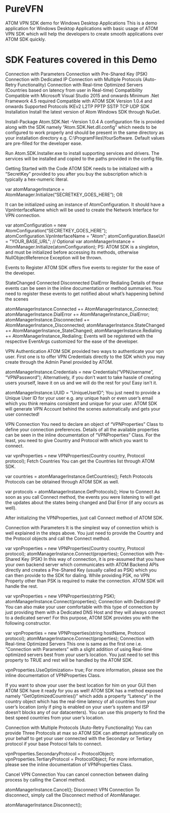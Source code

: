 <H1>
PureVFN </H1>
ATOM VPN SDK demo for Windows Desktop Applications
This is a demo application for Windows Desktop Applications with basic usage of ATOM VPN SDK which will help the developers to create smooth applications over ATOM SDK quickly.

<h1>SDK Features covered in this Demo</h1>
Connection with Parameters
Connection with Pre-Shared Key (PSK)
Connection with Dedicated IP
Connection with Multiple Protocols (Auto-Retry Functionality)
Connection with Real-time Optimized Servers (Countries based on latency from user in Real-time)
Compatibility
Compatible with Microsoft Visual Studio 2015 and onwards
Minimum .Net Framework 4.5 required
Compatible with ATOM SDK Version 1.0.4 and onwards
Supported Protocols
IKEv2
L2TP
PPTP
SSTP
TCP
UDP
SDK Installation
Install the latest version of Atom Windows SDK through NuGet.

Install-Package Atom.SDK.Net -Version 1.0.4
A configuration file is provided along with the SDK namely “Atom.SDK.Net.dll.config” which needs to be configured to work properly and should be present in the same directory as your installation directory e.g. C:\ProgramFiles\YourSoftware. Default values are pre-filled for the developer ease.

Run Atom.SDK.Installer.exe to install supporting services and drivers. The services will be installed and copied to the paths provided in the config file.

Getting Started with the Code
ATOM SDK needs to be initialized with a “SecretKey” provided to you after you buy the subscription which is typically a hex-numeric literal.

var atomManagerInstance = AtomManager.Initialize(“SECRETKEY_GOES_HERE”);
OR

It can be initialized using an instance of AtomConfiguration. It should have a VpnInterfaceName which will be used to create the Network Interface for VPN connection.

var atomConfiguration = new AtomConfiguration(“SECRETKEY_GOES_HERE”);
atomConfiguration.VpnInterfaceName = "Atom";
atomConfiguration.BaseUrl = "YOUR_BASE_URL"; // Optional
var atomManagerInstance = AtomManager.Initialize(atomConfiguration);
PS: ATOM SDK is a singleton, and must be initialized before accessing its methods, otherwise NullObjectReference Exception will be thrown.

Events to Register
ATOM SDK offers five events to register for the ease of the developer.

StateChanged
Connected
Disconnected
DialError
Redialing
Details of these events can be seen in the inline documentation or method summaries. You need to register these events to get notified about what’s happening behind the scenes

atomManagerInstance.Connected += AtomManagerInstance_Connected;
atomManagerInstance.DialError += AtomManagerInstance_DialError;
atomManagerInstance.Disconnected += AtomManagerInstance_Disconnected;
atomManagerInstance.StateChanged += AtomManagerInstance_StateChanged;
atomManagerInstance.Redialing += AtomManagerInstance_Redialing;
Events will be registered with the respective EventArgs customized for the ease of the developer.

VPN Authentication
ATOM SDK provided two ways to authenticate your vpn user. First one is to offer VPN Credentials directly to the SDK which you may create through the Admin Panel provided by ATOM.

atomManagerInstance.Credentials = new Credentials(“VPNUsername”, “VPNPassword”);
Alternatively, if you don’t want to take hassle of creating users yourself, leave it on us and we will do the rest for you! Easy isn't it.

atomManagerInstance.UUID = “UniqueUserID”;
You just need to provide a Unique User ID for your user e.g. any unique hash or even user’s email which you think remains consistent and unique for your user. ATOM SDK will generate VPN Account behind the scenes automatically and gets your user connected!

VPN Connection
You need to declare an object of “VPNProperties” Class to define your connection preferences. Details of all the available properties can be seen in the inline documentation of “VPNProperties” Class. For the least, you need to give Country and Protocol with which you want to connect.

var vpnProperties = new VPNProperties(Country country, Protocol protocol);
Fetch Countries
You can get the Countries list through ATOM SDK.

var countries = atomManagerInstance.GetCountries();
Fetch Protocols
Protocols can be obtained through ATOM SDK as well.

var protocols = atomManagerInstance.GetProtocols(); 
How to Connect
As soon as you call Connect method, the events you were listening to will get the updates about the states being changed and Dial Error (if any occurs as well).

After initializing the VPNProperties, just call Connect method of ATOM SDK.

Connection with Parameters
It is the simplest way of connection which is well explained in the steps above. You just need to provide the Country and the Protocol objects and call the Connect method.

var vpnProperties = new VPNProperties(Country country, Protocol protocol);
atomManagerInstance.Connect(properties);
Connection with Pre-Shared Key (PSK)
In this way of connection, it is pre-assumed that you have your own backend server which communicates with ATOM Backend APIs directly and creates a Pre-Shared Key (usually called as PSK) which you can then provide to the SDK for dialing. While providing PSK, no VPN Property other than PSK is required to make the connection. ATOM SDK will handle the rest.

var vpnProperties = new VPNProperties(string PSK);
atomManagerInstance.Connect(properties);
Connection with Dedicated IP
You can also make your user comfortable with this type of connection by just providing them with a Dedicated DNS Host and they will always connect to a dedicated server! For this purpose, ATOM SDK provides you with the following constructor.

var vpnProperties = new VPNProperties(string hostName, Protocol protocol); 
atomManagerInstance.Connect(properties);
Connection with Real-time Optimized Servers
This one is same as the first one i.e. “Connection with Parameters” with a slight addition of using Real-time optimized servers best from your user’s location. You just need to set this property to TRUE and rest will be handled by the ATOM SDK.

vpnProperties.UseOptimization= true;
For more information, please see the inline documentation of VPNProperties Class.

If you want to show your user the best location for him on your GUI then ATOM SDK have it ready for you as well! ATOM SDK has a method exposed namely “GetOptimizedCountries()” which adds a property “Latency” in the country object which has the real-time latency of all countries from your user’s location (only if ping is enabled on your user’s system and ISP doesn’t blocks any of our datacenters). You can use this property to find the best speed countries from your user’s location.

Connection with Multiple Protocols (Auto-Retry Functionality)
You can provide Three Protocols at max so ATOM SDK can attempt automatically on your behalf to get your user connected with the Secondary or Tertiary protocol if your base Protocol fails to connect.

vpnProperties.SecondaryProtocol = ProtocolObject;
vpnProperties.TertiaryProtocol = ProtocolObject;
For more information, please see the inline documentation of VPNProperties Class.

Cancel VPN Connection
You can cancel connection between dialing process by calling the Cancel method.

atomManagerInstance.Cancel();
Disconnect VPN Connection
To disconnect, simply call the Disconnect method of AtomManager.

atomManagerInstance.Disconnect();
